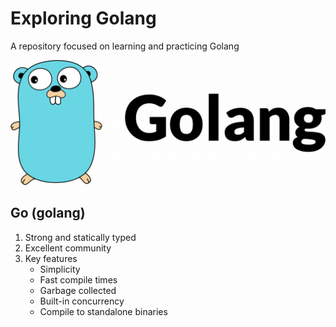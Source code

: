 # Exploring Golang
A repository focused on learning and practicing Golang

<p align='center'>
    <img src='golang-logo.png' alt='screenshot' />
</p>

## Go (golang)

1. Strong and statically typed
2. Excellent community
3. Key features
   - Simplicity
   - Fast compile times
   - Garbage collected
   - Built-in concurrency
   - Compile to standalone binaries
